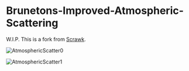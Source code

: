 # Brunetons-Improved-Atmospheric-Scattering

W.I.P. This is a fork from [Scrawk](https://github.com/Scrawk/Brunetons-Improved-Atmospheric-Scattering).

![AtmosphericScatter0](https://i.imgur.com/iLEAWBH.jpg)


![AtmosphericScatter1](https://i.imgur.com/F5l7uMs.jpg)
